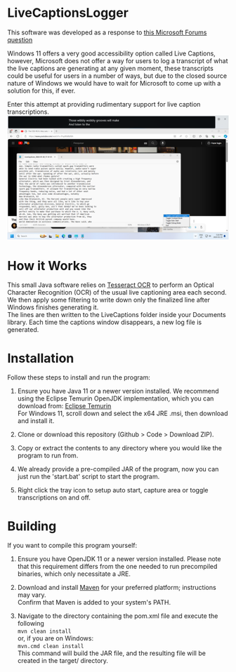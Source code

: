 # LiveCaptionsLogger

This software was developed as a response to [this Microsoft Forums question](https://answers.microsoft.com/en-us/windows/forum/all/is-it-possible-to-save-a-transcript-of-live/3474cc04-1d34-4e51-bf99-aa7dc0e0fdd0)

Windows 11 offers a very good accessibility option called Live Captions, however, Microsoft does not offer a way for users to log a transcript of what the live captions are generating at any given moment,
these transcripts could be useful for users in a number of ways, but due to the closed source nature of Windows we would have to wait for Microsoft to come up with a solution for this, if ever.

Enter this attempt at providing rudimentary support for live caption transcriptions.
![Screenshot](screenshot.png)

# How it Works

This small Java software relies on [Tesseract OCR](https://github.com/tesseract-ocr/tesseract) to perform an Optical Character Recognition (OCR) of the usual live captioning area each second.\
We then apply some filtering to write down only the finalized line after Windows finishes generating it.\
The lines are then written to the LiveCaptions folder inside your Documents library. Each time the captions window disappears, a new log file is generated.

# Installation

Follow these steps to install and run the program:

1. Ensure you have Java 11 or a newer version installed. We recommend using the Eclipse Temurin OpenJDK implementation, which you can download from: 
[Eclipse Temurin](https://adoptium.net/temurin/releases/)\
For Windows 11, scroll down and select the x64 JRE .msi, then download and install it.

2. Clone or download this repository (Github > Code > Download ZIP).

3. Copy or extract the contents to any directory where you would like the program to run from.

4. We already provide a pre-compiled JAR of the program, now you can just run the 'start.bat' script to start the program.

5. Right click the tray icon to setup auto start, capture area or toggle transcriptions on and off.

# Building

If you want to compile this program yourself:

1. Ensure you have OpenJDK 11 or a newer version installed. Please note that this requirement differs from the one needed to run precompiled binaries, which only necessitate a JRE.

2. Download and install [Maven](https://maven.apache.org/guides/getting-started/windows-prerequisites.html) for your preferred platform; instructions may vary.\
Confirm that Maven is added to your system's PATH.

3. Navigate to the directory containing the pom.xml file and execute the following \
`mvn clean install`\
or, if you are on Windows:\
`mvn.cmd clean install`\
This command will build the JAR file, and the resulting file will be created in the target/ directory.

